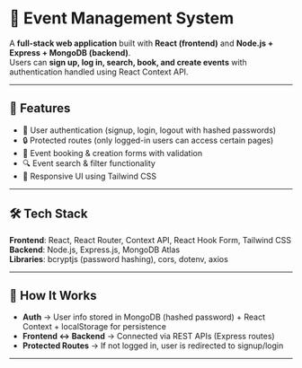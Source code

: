 # 🎉 Event Management System  

A **full-stack web application** built with **React (frontend)** and **Node.js + Express + MongoDB (backend)**.  
Users can **sign up, log in, search, book, and create events** with authentication handled using React Context API.  

---

## 🚀 Features  
- 🔑 User authentication (signup, login, logout with hashed passwords)  
- 🔒 Protected routes (only logged-in users can access certain pages)  
- 📝 Event booking & creation forms with validation  
- 🔍 Event search & filter functionality  
- 📱 Responsive UI using Tailwind CSS  

---

## 🛠️ Tech Stack  
**Frontend**: React, React Router, Context API, React Hook Form, Tailwind CSS  
**Backend**: Node.js, Express.js, MongoDB Atlas  
**Libraries**: bcryptjs (password hashing), cors, dotenv, axios  

---

## 🔑 How It Works  
- **Auth** → User info stored in MongoDB (hashed password) + React Context + localStorage for persistence  
- **Frontend ↔ Backend** → Connected via REST APIs (Express routes)  
- **Protected Routes** → If not logged in, user is redirected to signup/login  

---


